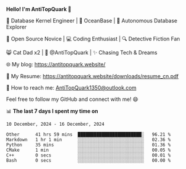 
**Hello! I'm AntiTopQuark 👋**

🔧 Database Kernel Engineer | 🌊 OceanBase | 🤖 Autonomous Database Explorer

🌱 Open Source Novice | 💻 Coding Enthusiast | 🔍 Detective Fiction Fan

😸 Cat Dad x2 | 🎉 @AntiTopQuark | ✨ Chasing Tech & Dreams

🌐 My blog: https://antitopquark.website/

📄 My Resume: https://antitopquark.website/downloads/resume_cn.pdf

📧 How to reach me: AntiTopQuark1350@outlook.com

Feel free to follow my GitHub and connect with me! 😄

📊 **The last 7 days I spent my time on** 

<!--START_SECTION:waka-->
```text
10 December, 2024 - 16 December, 2024

Other      41 hrs 59 mins  ████████████████████████░   96.21 % 
Markdown   1 hr 1 min      ░░░░░░░░░░░░░░░░░░░░░░░░░   02.36 % 
Python     35 mins         ░░░░░░░░░░░░░░░░░░░░░░░░░   01.36 % 
CMake      1 min           ░░░░░░░░░░░░░░░░░░░░░░░░░   00.05 % 
C++        0 secs          ░░░░░░░░░░░░░░░░░░░░░░░░░   00.01 % 
Bash       0 secs          ░░░░░░░░░░░░░░░░░░░░░░░░░   00.00 %
```
<!--END_SECTION:waka-->


